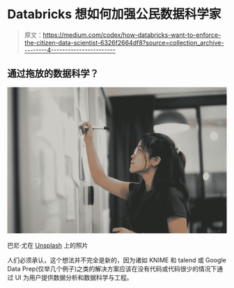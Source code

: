 # Databricks 想如何加强公民数据科学家

> 原文：<https://medium.com/codex/how-databricks-want-to-enforce-the-citizen-data-scientist-6326f2664df8?source=collection_archive---------4----------------------->

## 通过拖放的数据科学？

![](img/88d019ef5cdf06597607f6a0bf340a35.png)

巴尼·尤在 [Unsplash](https://unsplash.com/s/photos/working?utm_source=unsplash&utm_medium=referral&utm_content=creditCopyText) 上的照片

人们必须承认，这个想法并不完全是新的，因为诸如 KNIME 和 talend 或 Google Data Prep(仅举几个例子)之类的解决方案应该在没有代码或代码很少的情况下通过 UI 为用户提供数据分析和数据科学与工程。